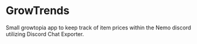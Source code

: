 # GrowTrends
Small growtopia app to keep track of item prices within the Nemo discord utilizing Discord Chat Exporter.
